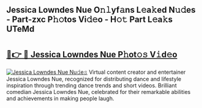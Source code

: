 ## Jessica Lowndes Nue O𝚗𝚕yf𝚊ns L𝚎a𝚔ed N𝚞𝚍es - Part-zxc P𝚑𝚘tos Vi𝚍𝚎o - H𝚘𝚝 Part L𝚎a𝚔s UTeMd

# <h2><a href="http://kf1sens.oniu.top/?m=Jessica+Lowndes+Nue">🔗👉 🔴 Jessica Lowndes Nue P𝚑ot𝚘𝚜 V𝚒d𝚎o</a></h2>

[![Jessica Lowndes Nue Nu𝚍e𝚜](https://i.imgur.com/0qMVB7G.gif)](http://kf1sens.oniu.top/?m=Jessica+Lowndes+Nue)
Virtual content creator and entertainer Jessica Lowndes Nue, recognized for distributing dance and lifestyle inspiration through trending dance trends and short videos. Brilliant comedian Jessica Lowndes Nue, celebrated for their remarkable abilities and achievements in making people laugh.  
